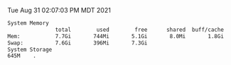 Tue Aug 31 02:07:03 PM MDT 2021
```bash
System Memory
               total        used        free      shared  buff/cache   available
Mem:           7.7Gi       744Mi       5.1Gi       8.0Mi       1.8Gi       6.6Gi
Swap:          7.6Gi       396Mi       7.3Gi
System Storage
645M	.
```
